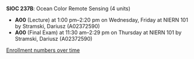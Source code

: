 **SIOC 237B**: Ocean Color Remote Sensing (4 units)

- **A00** (Lecture) at 1:00 pm–2:20 pm on Wednesday, Friday at NIERN 101 by Stramski, Dariusz (A02372590)
- **A00** (Final Exam) at 11:30 am–2:29 pm on Thursday at NIERN 101 by Stramski, Dariusz (A02372590)

[Enrollment numbers over time](./SIOC237B.tsv)
